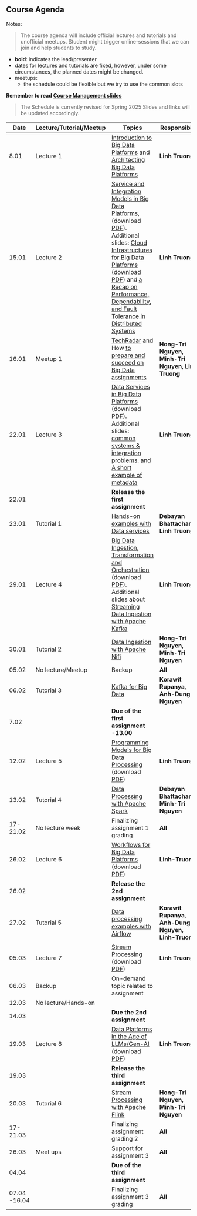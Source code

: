 ## Course Agenda

Notes:
> The course agenda will include official lectures and tutorials and unofficial meetups. Student might trigger online-sessions that we can join and help students to study.
- **bold**: indicates the lead/presenter
- dates for lectures and tutorials are fixed, however, under some circumstances,  the planned dates might be changed.
- meetups:
  - the schedule could be flexible but we try to use the common slots

**Remember to read [Course Management slides](lecturenotes/pdfs/module0-lecture0-coursemanagement-2025.pdf)**


>The Schedule is currently revised for Spring 2025
>Slides and links will be updated accordingly.

Date    | Lecture/Tutorial/Meetup  | Topics | Responsibles
--------|--------------|-------|---------
8.01   |Lecture 1  | [Introduction to Big Data Platforms](lecturenotes/pdfs/module1-lecture1-1-intro-v0.6.0.pdf) and [Architecting Big Data Platforms](lecturenotes/pdfs/module1-lecture1-2-architectingbigplatforms-v0.6.pdf) | **Linh Truong**
15.01  |Lecture 2  | [Service and Integration Models in Big Data Platforms](), (download [PDF]()). Additional slides: [Cloud Infrastructures for Big Data Platforms]() ([download PDF](lecturenotes/pdfs/module1-cloudinfrastructuresandservices-v0.5.pdf)) and [a Recap on Performance, Dependability, and Fault Tolerance in Distributed Systems](lecturenotes/pdfs/performance-dependability.pdf)| **Linh Truong**
16.01  |Meetup 1 | [TechRadar]() and How [to prepare and succeed on Big Data assignments]()| **Hong-Tri Nguyen, Minh-Tri Nguyen, Linh Truong**
22.01  |Lecture 3  | [Data Services in Big Data Platforms]() (download [PDF]()). Additional slides: [common systems & integration problems](lecturenotes/pdfs/module2-lecture3-bigdatastoragedatabase-addition-v0.5.pdf). and [A short example of metadata](https://aalto.cloud.panopto.eu/Panopto/Pages/Viewer.aspx?id=e54ba118-53c1-4097-9b12-acc2013ddb4f)| **Linh Truong**
22.01  |   | **Release the first assignment**
23.01  |Tutorial 1 | [Hands-on examples with Data services](tutorials/consistency)|**Debayan Bhattacharya, Linh Truong** 
29.01   |Lecture 4 | [Big Data Ingestion, Transformation and Orchestration]() (download [PDF]()). Additional slides about [Streaming Data Ingestion with Apache Kafka]() | **Linh Truong**
30.01  | Tutorial 2  | [Data Ingestion with Apache Nifi](tutorials/nifi)| **Hong-Tri Nguyen,  Minh-Tri Nguyen**
05.02  | No lecture/Meetup | Backup| **All**
06.02  |Tutorial 3 | [Kafka for Big Data](https://github.com/rdsea/bigdataplatforms/tree/master/tutorials/basickafka)| **Korawit Rupanya, Anh-Dung Nguyen**
7.02  |   |  **Due of the first assignment -13.00**
12.02  |Lecture 5 | [Programming Models for Big Data Processing]() (download [PDF]())| **Linh Truong**
13.02  |Tutorial 4 | [Data Processing with Apache Spark](tutorials/spark/README.md)  | **Debayan Bhattacharya, Minh-Tri Nguyen**
17-21.02  | No lecture week  | Finalizing assignment 1 grading| **All**
26.02  |Lecture 6  | [Workflows for Big Data Platforms]() (download [PDF]())| **Linh-Truong**
26.02  |   | **Release the 2nd assignment**
27.02  |Tutorial 5| [Data processing examples with Airflow](https://github.com/rdsea/bigdataplatforms/tree/master/tutorials/airflow)| **Korawit Rupanya, Anh-Dung Nguyen, Linh-Truong**
05.03  |Lecture 7 | [Stream Processing]() (download [PDF]()) | **Linh Truong**
06.03  |Backup | On-demand topic related to assignment | 
12.03  |No lecture/Hands-on|  |   
14.03  |   | **Due the 2nd assignment**  |   |
19.03  |Lecture 8 | [Data Platforms in the Age of LLMs/Gen-AI]() (download [PDF]())| **Linh Truong**
19.03  |   | **Release the third assignment**
20.03  |Tutorial 6| [Stream Processing with Apache Flink](tutorials/streamingwithflink/README.md) | **Hong-Tri Nguyen, Minh-Tri Nguyen**
17-21.03   | | Finalizing assignment grading 2  | **All**  |
26.03| Meet ups | Support for assignment 3  | **All**  |
04.04  | | **Due of the third assignment**
07.04 -16.04  |   | Finalizing assignment 3 grading| **All**